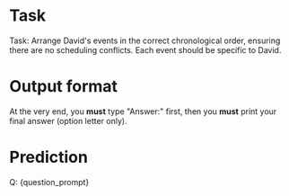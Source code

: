 # Task
Task: Arrange David's events in the correct chronological order, ensuring there are no scheduling conflicts. Each event should be specific to David.

# Output format
At the very end, you **must** type "Answer:" first, then you **must** print your final answer (option letter only).

# Prediction
Q: {question_prompt}